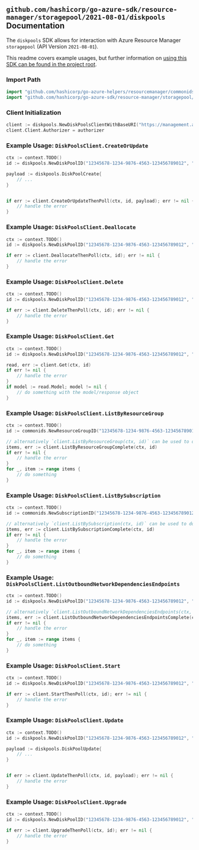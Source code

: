 
## `github.com/hashicorp/go-azure-sdk/resource-manager/storagepool/2021-08-01/diskpools` Documentation

The `diskpools` SDK allows for interaction with Azure Resource Manager `storagepool` (API Version `2021-08-01`).

This readme covers example usages, but further information on [using this SDK can be found in the project root](https://github.com/hashicorp/go-azure-sdk/tree/main/docs).

### Import Path

```go
import "github.com/hashicorp/go-azure-helpers/resourcemanager/commonids"
import "github.com/hashicorp/go-azure-sdk/resource-manager/storagepool/2021-08-01/diskpools"
```


### Client Initialization

```go
client := diskpools.NewDiskPoolsClientWithBaseURI("https://management.azure.com")
client.Client.Authorizer = authorizer
```


### Example Usage: `DiskPoolsClient.CreateOrUpdate`

```go
ctx := context.TODO()
id := diskpools.NewDiskPoolID("12345678-1234-9876-4563-123456789012", "example-resource-group", "diskPoolName")

payload := diskpools.DiskPoolCreate{
	// ...
}


if err := client.CreateOrUpdateThenPoll(ctx, id, payload); err != nil {
	// handle the error
}
```


### Example Usage: `DiskPoolsClient.Deallocate`

```go
ctx := context.TODO()
id := diskpools.NewDiskPoolID("12345678-1234-9876-4563-123456789012", "example-resource-group", "diskPoolName")

if err := client.DeallocateThenPoll(ctx, id); err != nil {
	// handle the error
}
```


### Example Usage: `DiskPoolsClient.Delete`

```go
ctx := context.TODO()
id := diskpools.NewDiskPoolID("12345678-1234-9876-4563-123456789012", "example-resource-group", "diskPoolName")

if err := client.DeleteThenPoll(ctx, id); err != nil {
	// handle the error
}
```


### Example Usage: `DiskPoolsClient.Get`

```go
ctx := context.TODO()
id := diskpools.NewDiskPoolID("12345678-1234-9876-4563-123456789012", "example-resource-group", "diskPoolName")

read, err := client.Get(ctx, id)
if err != nil {
	// handle the error
}
if model := read.Model; model != nil {
	// do something with the model/response object
}
```


### Example Usage: `DiskPoolsClient.ListByResourceGroup`

```go
ctx := context.TODO()
id := commonids.NewResourceGroupID("12345678-1234-9876-4563-123456789012", "example-resource-group")

// alternatively `client.ListByResourceGroup(ctx, id)` can be used to do batched pagination
items, err := client.ListByResourceGroupComplete(ctx, id)
if err != nil {
	// handle the error
}
for _, item := range items {
	// do something
}
```


### Example Usage: `DiskPoolsClient.ListBySubscription`

```go
ctx := context.TODO()
id := commonids.NewSubscriptionID("12345678-1234-9876-4563-123456789012")

// alternatively `client.ListBySubscription(ctx, id)` can be used to do batched pagination
items, err := client.ListBySubscriptionComplete(ctx, id)
if err != nil {
	// handle the error
}
for _, item := range items {
	// do something
}
```


### Example Usage: `DiskPoolsClient.ListOutboundNetworkDependenciesEndpoints`

```go
ctx := context.TODO()
id := diskpools.NewDiskPoolID("12345678-1234-9876-4563-123456789012", "example-resource-group", "diskPoolName")

// alternatively `client.ListOutboundNetworkDependenciesEndpoints(ctx, id)` can be used to do batched pagination
items, err := client.ListOutboundNetworkDependenciesEndpointsComplete(ctx, id)
if err != nil {
	// handle the error
}
for _, item := range items {
	// do something
}
```


### Example Usage: `DiskPoolsClient.Start`

```go
ctx := context.TODO()
id := diskpools.NewDiskPoolID("12345678-1234-9876-4563-123456789012", "example-resource-group", "diskPoolName")

if err := client.StartThenPoll(ctx, id); err != nil {
	// handle the error
}
```


### Example Usage: `DiskPoolsClient.Update`

```go
ctx := context.TODO()
id := diskpools.NewDiskPoolID("12345678-1234-9876-4563-123456789012", "example-resource-group", "diskPoolName")

payload := diskpools.DiskPoolUpdate{
	// ...
}


if err := client.UpdateThenPoll(ctx, id, payload); err != nil {
	// handle the error
}
```


### Example Usage: `DiskPoolsClient.Upgrade`

```go
ctx := context.TODO()
id := diskpools.NewDiskPoolID("12345678-1234-9876-4563-123456789012", "example-resource-group", "diskPoolName")

if err := client.UpgradeThenPoll(ctx, id); err != nil {
	// handle the error
}
```
